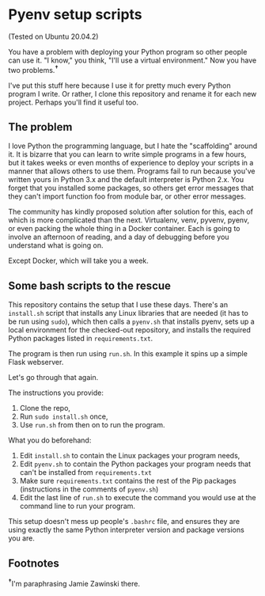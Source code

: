 # Pyenv setup scripts
(Tested on Ubuntu 20.04.2)

You have a problem with deploying your Python program so other people can use it. "I know," you think, "I'll use a virtual environment." Now you have two problems.<sup>**†**</sup>

I've put this stuff here because I use it for pretty much every Python program I write. Or rather, I clone this repository and rename it for each new project. Perhaps you'll find it useful too.

## The problem
I love Python the programming language, but I hate the "scaffolding" around it. It is bizarre that you can learn to write simple programs in a few hours, but it takes weeks or even months of experience to deploy your scripts in a manner that allows others to use them. Programs fail to run because you've written yours in Python 3.x and the default interpreter is Python 2.x. You forget that you installed some packages, so others get error messages that they can't import function foo from module bar, or other error messages.

The community has kindly proposed solution after solution for this, each of which is more complicated than the next. Virtualenv, venv, pyvenv, pyenv, or even packing the whole thing in a Docker container. Each is going to involve an afternoon of reading, and a day of debugging before you understand what is going on.

Except Docker, which will take you a week.
## Some bash scripts to the rescue
This repository contains the setup that I use these days. There's an `install.sh` script that installs any Linux libraries that are needed (it has to be run using `sudo`), which then calls a `pyenv.sh` that installs pyenv, sets up a local environment for the checked-out repository, and installs the required Python packages listed in `requirements.txt`.

The program is then run using `run.sh`. In this example it spins up a simple Flask webserver.

Let's go through that again.

The instructions you provide:
1. Clone the repo,
2. Run `sudo install.sh` once,
3. Use `run.sh` from then on to run the program.

What you do beforehand:
1. Edit `install.sh` to contain the Linux packages your program needs,
2. Edit  `pyenv.sh` to contain the Python packages your program needs that can't be installed from `requirements.txt`
3. Make sure `requirements.txt` contains the rest of the Pip packages (instructions in the comments of `pyenv.sh`)
4. Edit the last line of `run.sh` to execute the command you would use at the command line to run your program. 

This setup doesn't mess up people's `.bashrc` file, and ensures they are using exactly the same Python interpreter version and package versions you are.
 
## Footnotes
<sup>**†**</sup>I'm paraphrasing Jamie Zawinski there.
